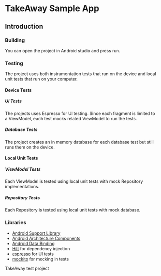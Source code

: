 # TakeAway Sample App

Introduction
-------------

### Building
You can open the project in Android studio and press run.
### Testing
The project uses both instrumentation tests that run on the device
and local unit tests that run on your computer.

#### Device Tests
##### UI Tests
The projects uses Espresso for UI testing. Since each fragment
is limited to a ViewModel, each test mocks related ViewModel to
run the tests.
##### Database Tests
The project creates an in memory database for each database test but still
runs them on the device.

#### Local Unit Tests
##### ViewModel Tests
Each ViewModel is tested using local unit tests with mock Repository
implementations.
##### Repository Tests
Each Repository is tested using local unit tests with mock database.


### Libraries
* [Android Support Library][support-lib]
* [Android Architecture Components][arch]
* [Android Data Binding][data-binding]
* [Hilt][hilt] for dependency injection
* [espresso][espresso] for UI tests
* [mockito][mockito] for mocking in tests


[mockwebserver]: https://github.com/square/okhttp/tree/master/mockwebserver
[support-lib]: https://developer.android.com/topic/libraries/support-library/index.html
[arch]: https://developer.android.com/arch
[data-binding]: https://developer.android.com/topic/libraries/data-binding/index.html
[espresso]: https://google.github.io/android-testing-support-library/docs/espresso/
[hilt]: https://developer.android.com/training/dependency-injection/hilt-android
[mockito]: http://site.mockito.org


TakeAway test project
